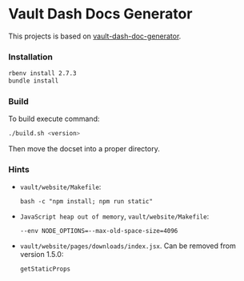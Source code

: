 Vault Dash Docs Generator
=========================

This projects is based on [vault-dash-doc-generator](https://github.com/bartoszj/vault-dash-doc-generator).

### Installation

```bash
rbenv install 2.7.3
bundle install
```

### Build

To build execute command:

```bash
./build.sh <version>
```

Then move the docset into a proper directory.

### Hints

- `vault/website/Makefile`:

    ```
    bash -c "npm install; npm run static"
    ```

- `JavaScript heap out of memory`, `vault/website/Makefile`:

    ```
    --env NODE_OPTIONS=--max-old-space-size=4096
    ```

- `vault/website/pages/downloads/index.jsx`. Can be removed from version 1.5.0:

    ```
    getStaticProps
    ```

